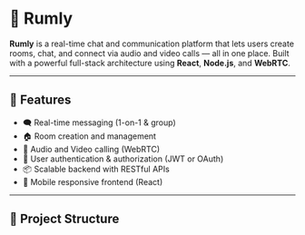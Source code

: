 # 🚀 Rumly

**Rumly** is a real-time chat and communication platform that lets users create rooms, chat, and connect via audio and video calls — all in one place. Built with a powerful full-stack architecture using **React**, **Node.js**, and **WebRTC**.

---

## 🧠 Features

- 🗨️ Real-time messaging (1-on-1 & group)
- 🏠 Room creation and management
- 🎥 Audio and Video calling (WebRTC)
- 🔐 User authentication & authorization (JWT or OAuth)
- 📦 Scalable backend with RESTful APIs
- 📱 Mobile responsive frontend (React)

---

## 🧱 Project Structure

